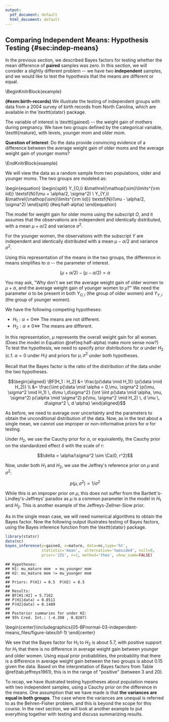 ```yaml
---
output:
  pdf_document: default
  html_document: default
---
```

## Comparing Independent  Means: Hypothesis Testing {#sec:indep-means}

In the previous section, we described Bayes factors for testing whether the mean difference of **paired** samples was zero. In this section, we will consider a slightly different problem -- we have two **independent** samples, and we would like to test the hypothesis that the means are different or equal.

\BeginKnitrBlock{example}<div class="example"><span class="example" id="exm:birth-records"><strong>(\#exm:birth-records) </strong></span>We illustrate the testing of independent groups with data from a 2004 survey of birth records from North Carolina, which are available in the \texttt{statsr} package.

The variable of interest is \texttt{gained} -- the weight gain of mothers during pregnancy. We have two groups defined by the categorical variable, \texttt{mature}, with levels, younger mom and older mom.

**Question of interest**: Do the data provide convincing evidence of a difference between the average weight gain of older moms and the average weight gain of younger moms?</div>\EndKnitrBlock{example}

We will view the data as a random sample from two populations, older and younger moms. The two groups are modeled as:

\begin{equation}
\begin{split}
Y_{O,i} &\mathrel{\mathop{\sim}\limits^{\rm iid}} \textsf{N}(\mu + \alpha/2, \sigma^2) \\
Y_{Y,i} &\mathrel{\mathop{\sim}\limits^{\rm iid}} \textsf{N}(\mu - \alpha/2, \sigma^2)
\end{split}
(\#eq:half-alpha)
\end{equation}

The model for weight gain for older moms using the subscript $O$, and it assumes that the observations are independent and identically distributed, with a mean $\mu+\alpha/2$ and variance $\sigma^2$.

For the younger women, the observations with the subscript $Y$ are independent and identically distributed with a mean $\mu-\alpha/2$ and variance $\sigma^2$.

Using this representation of the means in the two groups, the difference in means simplifies to $\alpha$ -- the parameter of interest.

$$(\mu + \alpha/2)  - (\mu - \alpha/2) =  \alpha$$

You may ask, "Why don't we set the average weight gain of older women to $\mu+\alpha$, and the average weight gain of younger women to $\mu$?" We need the parameter $\alpha$ to be present in both $Y_{O,i}$ (the group of older women) and $Y_{Y,i}$ (the group of younger women).

We have the following competing hypotheses:

* $H_1: \alpha = 0 \Leftrightarrow$ The means are not different.
* $H_2: \alpha \neq 0 \Leftrightarrow$ The means are different.

In this representation, $\mu$ represents the overall weight gain for all women. (Does the model in Equation \@ref(eq:half-alpha) make more sense now?) To test the hypothesis, we need to specify prior distributions for $\alpha$ under $H_2$ (c.f. $\alpha = 0$ under $H_1$) and priors for $\mu,\sigma^2$ under both hypotheses.

Recall that the Bayes factor is the ratio of the distribution of the data under the two hypotheses.

$$\begin{aligned}
 \BF[H_1 : H_2] &=  \frac{p(\data \mid H_1)} {p(\data \mid H_2)} \\
  &= \frac{\iint p(\data \mid \alpha = 0,\mu,  \sigma^2 )p(\mu, \sigma^2 \mid H_1) \, d\mu \,d\sigma^2}
 {\int \iint p(\data \mid \alpha, \mu, \sigma^2) p(\alpha \mid \sigma^2) p(\mu, \sigma^2 \mid H_2) \, d \mu \, d\sigma^2 \, d \alpha}
\end{aligned}$$

As before, we need to average over uncertainty and the parameters to obtain the unconditional distribution of the data. Now, as in the test about a single mean, we cannot use improper or non-informative priors for $\alpha$ for testing.

Under $H_2$, we use the Cauchy prior for $\alpha$, or equivalently, the Cauchy prior on the standardized effect $\delta$ with the scale of $r$:

$$\delta = \alpha/\sigma^2 \sim \Ca(0, r^2)$$

Now, under both $H_1$ and $H_2$, we use the Jeffrey's reference prior on $\mu$ and $\sigma^2$:

$$p(\mu, \sigma^2) \propto 1/\sigma^2$$

While this is an improper prior on $\mu$, this does not suffer from the Bartlett's-Lindley's-Jeffreys' paradox as $\mu$ is a common parameter in the model in $H_1$ and $H_2$. This is another example of the Jeffreys-Zellner-Siow prior.

As in the single mean case, we will need numerical algorithms to obtain the Bayes factor. Now the following output illustrates testing of Bayes factors, using the Bayes inference function from the \texttt{statsr} package.


```r
library(statsr)
data(nc)
bayes_inference(y=gained, x=mature, data=nc,type='ht', 
                statistic='mean',  alternative='twosided', null=0,
                prior='JZS', r=1, method='theo', show_summ=FALSE)
```

```
## Hypotheses:
## H1: mu_mature mom  = mu_younger mom
## H2: mu_mature mom != mu_younger mom
## 
## Priors: P(H1) = 0.5  P(H2) = 0.5 
## 
## Results:
## BF[H1:H2] = 5.7162
## P(H1|data) = 0.8511 
## P(H2|data) = 0.1489 
## 
## Posterior summaries for under H2:
## 95% Cred. Int.: (-4.398 , 0.8207)
```



\begin{center}\includegraphics{05-BFnormal-03-independent-means_files/figure-latex/bf-1} \end{center}

We see that the Bayes factor for $H_1$ to $H_2$ is about 5.7, with positive support for $H_1$ that there is no difference in average weight gain between younger and older women. Using equal prior probabilities, the probability that there is a difference in average weight gain between the two groups is about 0.15 given the data. Based on the interpretation of Bayes factors from Table \@ref(tab:jeffreys1961), this is in the range of "positive" (between 3 and 20).

To recap, we have illustrated testing hypotheses about population means with two independent samples, using a Cauchy prior on the difference in the means. One assumption that we have made is that **the variances are equal in both groups**. The case where the variances are unequal is referred to as the Behren-Fisher problem, and this is beyond the scope for this course. In the next section, we will look at another example to put everything together with testing and discuss summarizing results.
